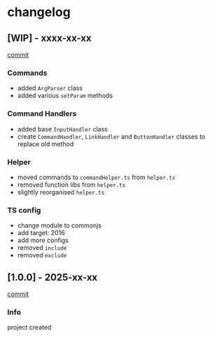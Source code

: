 <!-- keep the WIP header pls -->

# changelog

## [WIP] - xxxx-xx-xx

[commit](https://github.com/sbrstrkkdwmdr/bottemplate)</br>

### Commands

- added `ArgParser` class
- added various `setParam` methods

### Command Handlers

- added base `InputHandler` class
- create `CommandHandler`, `LinkHandler` and `ButtonHandler` classes to replace old method

### Helper

- moved commands to `commandHelper.ts` from `helper.ts`
- removed function libs from `helper.ts`
- slightly reorganised `helper.ts`

### TS config

- change module to commonjs
- add target: 2016
- add more configs
- removed `include`
- removed `exclude`

## [1.0.0] - 2025-xx-xx

[commit](https://github.com/sbrstrkkdwmdr/bottemplate)</br>

### Info

project created